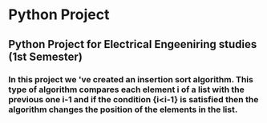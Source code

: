 # Python Project
## Python Project for Electrical Engeeniring studies (1st Semester)
### In this project we 've created an insertion sort algorithm. This type of algorithm compares each element i of a list with the previous one i-1 and if the condition {i<i-1} is satisfied then the algorithm changes the position of the elements in the list. 
